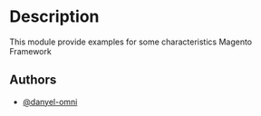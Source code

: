 # Description

This module provide examples for some characteristics Magento Framework

## Authors

- [@danyel-omni](https://github.com/danyel-omni)
